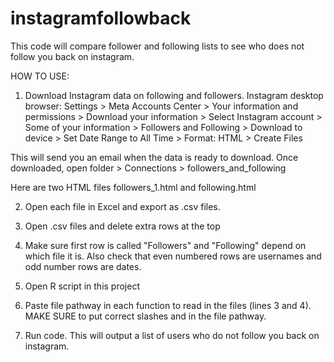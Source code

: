 # instagramfollowback
This code will compare follower and following lists to see who does not follow you back on instagram.

HOW TO USE:

1) Download Instagram data on following and followers. Instagram desktop browser: Settings > Meta Accounts Center > Your information and permissions > Download your information > Select Instagram account > Some of your information > Followers and Following > Download to device > Set Date Range to All Time > Format: HTML > Create Files

This will send you an email when the data is ready to download. Once downloaded, open folder > Connections > followers_and_following

Here are two HTML files followers_1.html and following.html 

2) Open each file in Excel and export as .csv files. 

3) Open .csv files and delete extra rows at the top

4) Make sure first row is called "Followers" and "Following" depend on which file it is. Also check that even numbered rows are usernames and odd number rows are dates. 

5) Open R script in this project

6) Paste file pathway in each function to read in the files (lines 3 and 4). MAKE SURE to put correct slashes and in the file pathway.

7) Run code. This will output a list of users who do not follow you back on instagram.
